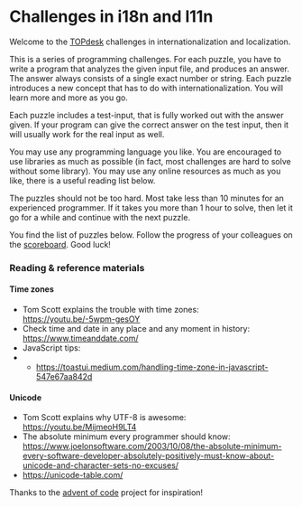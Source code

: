 # Challenges in i18n and l11n

Welcome to the [TOPdesk](https://www.topdesk.com/) challenges in internationalization and localization.

This is a series of programming challenges. For each puzzle, you have to write a program that analyzes the given input file, and produces an answer. The answer always consists of a single exact number or string. Each puzzle introduces a new concept that has to do with internationalization. You will learn more and more as you go. 

Each puzzle includes a test-input, that is fully worked out with the answer given. If your program can give the correct answer on the test input, then it will usually work for the real input as well. 

You may use any programming language you like. You are encouraged to use libraries as much as possible (in fact, most challenges are hard to solve without some library). You may use any online resources as much as you like, there is a useful reading list below.

The puzzles should not be too hard. Most take less than 10 minutes for an experienced programmer. If it takes you more than 1 hour to solve, then let it go for a while and continue with the next puzzle. 

You find the list of puzzles below. Follow the progress of your colleagues on the [scoreboard](/scoreboard). Good luck!

### Reading & reference materials

####  Time zones 
* Tom Scott explains the trouble with time zones: https://youtu.be/-5wpm-gesOY
* Check time and date in any place and any moment in history: https://www.timeanddate.com/
* JavaScript tips:
* * https://toastui.medium.com/handling-time-zone-in-javascript-547e67aa842d

#### Unicode
* Tom Scott explains why UTF-8 is awesome: https://youtu.be/MijmeoH9LT4
* The absolute minimum every programmer should know: https://www.joelonsoftware.com/2003/10/08/the-absolute-minimum-every-software-developer-absolutely-positively-must-know-about-unicode-and-character-sets-no-excuses/
* https://unicode-table.com/

Thanks to the [advent of code](https://adventofcode.com/) project for inspiration!